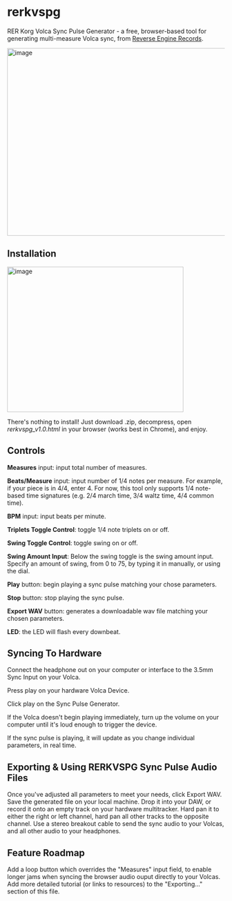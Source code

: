 # rerkvspg
RER Korg Volca Sync Pulse Generator - a free, browser-based tool for generating multi-measure Volca sync, from <a href="https://reverse-engine.com">Reverse Engine Records</a>.

<img width="746" height="435" alt="image" src="https://github.com/user-attachments/assets/ae254a02-d9ec-4504-bc80-3b3befad39d0" />

<h2>Installation</h2>
<img width="408" height="337" alt="image" src="https://github.com/user-attachments/assets/cf5a5ea1-b8ae-411e-8bfc-ecd6d2c8d440" />
<p>There's nothing to install! Just download .zip, decompress, open <em>rerkvspg_v1.0.html</em> in your browser (works best in Chrome), and enjoy.</p>

<h2>Controls</h2>
<p></p><b>Measures</b> input: input total number of measures.</p>

<p><b>Beats/Measure</b> input: input number of 1/4 notes per measure. For example, if your piece is in 4/4, enter 4. For now, this tool only supports 1/4 note-based time signatures (e.g. 2/4 march time, 3/4 waltz time, 4/4 common time).</p>

<p><b>BPM</b> input: input beats per minute.</p>

<p><b>Triplets Toggle Control</b>: toggle 1/4 note triplets on or off.</p>

<p><b>Swing Toggle Control</b>: toggle swing on or off.</p>

<p><b>Swing Amount Input</b>: Below the swing toggle is the swing amount input. Specify an amount of swing, from 0 to 75, by typing it in manually, or using the dial.</p>

<p><b>Play</b> button: begin playing a sync pulse matching your chose parameters.</p>

<p><b>Stop</b> button: stop playing the sync pulse.</p>

<p><b>Export WAV</b> button: generates a downloadable wav file matching your chosen parameters.</p>

<p><b>LED</b>: the LED will flash every downbeat.</p>

<h2>Syncing To Hardware</h2>
<p>Connect the headphone out on your computer or interface to the 3.5mm Sync Input on your Volca.</p>
<p>Press play on your hardware Volca Device.</p>
<p>Click play on the Sync Pulse Generator.</p>
<p>If the Volca doesn't begin playing immediately, turn up the volume on your computer until it's loud enough to trigger the device.</p>

<p>If the sync pulse is playing, it will update as you change individual parameters, in real time.</p>

<h2>Exporting & Using RERKVSPG Sync Pulse Audio Files</h2>
Once you've adjusted all parameters to meet your needs, click Export WAV. Save the generated file on your local machine. Drop it into your DAW, or record it onto an empty track on your hardware multitracker. Hard pan it to either the right or left channel, hard pan all other tracks to the opposite channel. Use a stereo breakout cable to send the sync audio to your Volcas, and all other audio to your headphones.

<h2>Feature Roadmap</h2>
Add a loop button which overrides the "Measures" input field, to enable longer jams when syncing the browser audio ouput directly to your Volcas.
Add more detailed tutorial (or links to resources) to the "Exporting..." section of this file.

